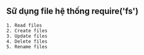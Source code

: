## Sữ dụng file hệ thống require('fs')
    1. Read files
    2. Create files
    3. Update files
    4. Delete files
    5. Rename files
